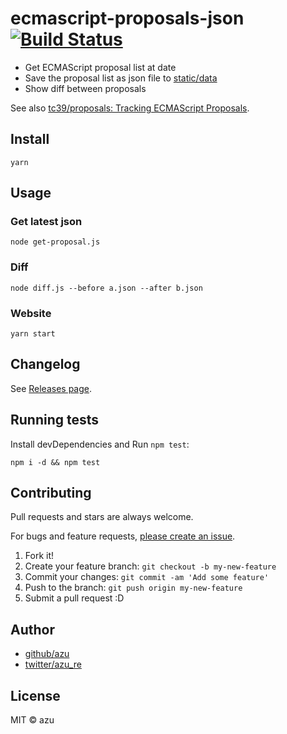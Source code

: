 # ecmascript-proposals-json [![Build Status](https://travis-ci.org/azu/ecmascript-proposals-json.svg?branch=master)](https://travis-ci.org/azu/ecmascript-proposals-json)

- Get ECMAScript proposal list at date
- Save the proposal list as json file to [static/data](static/data)
- Show diff between proposals

See also [tc39/proposals: Tracking ECMAScript Proposals](https://github.com/tc39/proposals).

## Install

    yarn

## Usage

### Get latest json

    node get-proposal.js

### Diff

    node diff.js --before a.json --after b.json

### Website

    yarn start

## Changelog

See [Releases page](https://github.com/azu/ecmascript-proposals-json/releases).

## Running tests

Install devDependencies and Run `npm test`:

    npm i -d && npm test

## Contributing

Pull requests and stars are always welcome.

For bugs and feature requests, [please create an issue](https://github.com/azu/ecmascript-proposals-json/issues).

1. Fork it!
2. Create your feature branch: `git checkout -b my-new-feature`
3. Commit your changes: `git commit -am 'Add some feature'`
4. Push to the branch: `git push origin my-new-feature`
5. Submit a pull request :D

## Author

- [github/azu](https://github.com/azu)
- [twitter/azu_re](https://twitter.com/azu_re)

## License

MIT © azu
